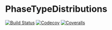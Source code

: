 # PhaseTypeDistributions

[![Build Status](https://travis-ci.com/okamumu/PhaseTypeDistributions.jl.svg?branch=master)](https://travis-ci.com/okamumu/PhaseTypeDistributions.jl)
[![Codecov](https://codecov.io/gh/okamumu/PhaseTypeDistributions.jl/branch/master/graph/badge.svg)](https://codecov.io/gh/okamumu/PhaseTypeDistributions.jl)
[![Coveralls](https://coveralls.io/repos/github/okamumu/PhaseTypeDistributions.jl/badge.svg?branch=master)](https://coveralls.io/github/okamumu/PhaseTypeDistributions.jl?branch=master)
